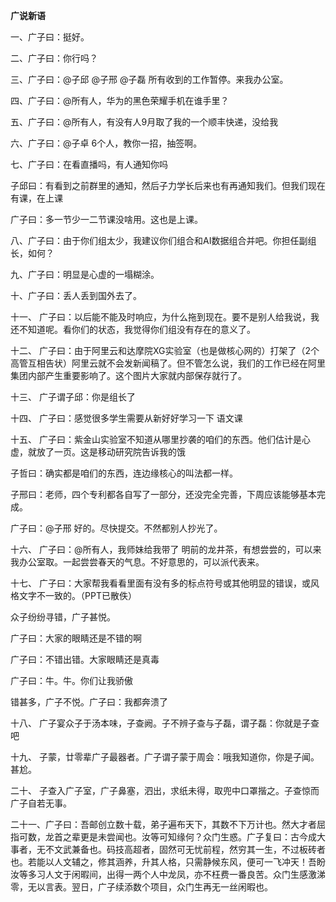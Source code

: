 **广说新语**

一、广子曰：挺好。

二、广子曰：你行吗？

三、广子曰：@子邱 @子邢 @子磊 所有收到的工作暂停。来我办公室。

四、广子曰：@所有人，华为的黑色荣耀手机在谁手里？

五、广子曰：@所有人，有没有人9月取了我的一个顺丰快递，没给我

六、广子曰：@子卓 6个人，教你一招，抽签啊。

七、广子曰：在看直播吗，有人通知你吗

子邱曰：有看到之前群里的通知，然后子力学长后来也有再通知我们。但我们现在有课，在上课

广子曰：多一节少一二节课没啥用。这也是上课。

八、广子曰：由于你们组太少，我建议你们组合和AI数据组合并吧。你担任副组长，如何？

九、广子曰：明显是心虚的一塌糊涂。

十、广子曰：丢人丢到国外去了。

十一、  广子曰：以后能不能及时响应，为什么拖到现在。要不是别人给我说，我还不知道呢。看你们的状态，我觉得你们组没有存在的意义了。

十二、  广子曰：由于阿里云和达摩院XG实验室（也是做核心网的）打架了（2个高管互相告状）阿里云就不会发新闻稿了。但不管怎么说，我们的工作已经在阿里集团内部产生重要影响了。这个图片大家就内部保存就行了。

十三、  广子谓子邱：你是组长了

十四、  广子曰：感觉很多学生需要从新好好学习一下 语文课

十五、  广子曰：紫金山实验室不知道从哪里抄袭的咱们的东西。他们估计是心虚，就放了一页。这是移动研究院告诉我的饿

子哲曰：确实都是咱们的东西，连边缘核心的叫法都一样。

子邢曰：老师，四个专利都各自写了一部分，还没完全完善，下周应该能够基本完成。

广子曰：@子邢 好的。尽快提交。不然都别人抄光了。

十六、  广子曰：@所有人，我师妹给我带了 明前的龙井茶，有想尝尝的，可以来我办公室取。一起尝尝春天的气息。不好意思的，可以派代表来。

十七、  广子曰：大家帮我看看里面有没有多的标点符号或其他明显的错误，或风格文字不一致的。（PPT已散佚）

众子纷纷寻错，广子甚悦。

广子曰：大家的眼睛还是不错的啊

广子曰：不错出错。大家眼睛还是真毒

广子曰：牛。牛。你们让我骄傲

错甚多，广子不悦。广子曰：我都奔溃了

十八、	广子宴众子于汤本味，子查阙。子不辨子查与子磊，谓子磊：你就是子查吧

十九、	子蒙，廿零辈广子最器者。广子谓子蒙于周会：哦我知道你，你是子闻。甚尬。

二十、 子查入广子室，广子鼻塞，泗出，求纸未得，取兜中口罩揩之。子查惊而广子自若无事。

二十一、广子曰：吾邮创立数十载，弟子遍布天下，其数不下万计也。然大才者屈指可数，龙首之辈更是未尝闻也。汝等可知缘何？众门生惑。广子复曰：古今成大事者，无不文武兼备也。码技高超者，固然可无忧前程，然穷其一生，不过板砖者也。若能以人文辅之，修其涵养，升其人格，只需静候东风，便可一飞冲天！吾盼汝等多习人文于闲暇间，出得一两个人中龙凤，亦不枉费一番良苦。众门生感激涕零，无以言表。翌日，广子续添数个项目，众门生再无一丝闲暇也。
